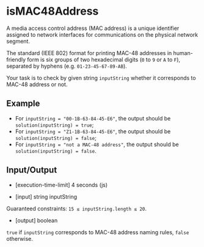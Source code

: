 # isMAC48Address

A media access control address (MAC address) is a unique identifier assigned to network interfaces for communications on the physical network segment.

The standard (IEEE 802) format for printing MAC-48 addresses in human-friendly form is six groups of two hexadecimal digits (`0` to `9` or `A` to `F`), separated by hyphens (e.g. `01-23-45-67-89-AB`).

Your task is to check by given string `inputString` whether it corresponds to MAC-48 address or not.

## Example

- For `inputString = "00-1B-63-84-45-E6"`, the output should be
`solution(inputString) = true`;
- For `inputString = "Z1-1B-63-84-45-E6"`, the output should be
`solution(inputString) = false`;
- For `inputString = "not a MAC-48 address"`, the output should be
`solution(inputString) = false`.

## Input/Output

- [execution-time-limit] 4 seconds (js)

- [input] string inputString

Guaranteed constraints:
`15 ≤ inputString.length ≤ 20`.

- [output] boolean

`true` if `inputString` corresponds to MAC-48 address naming rules, `false` otherwise.
